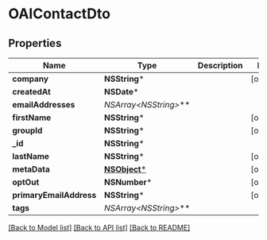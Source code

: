 # OAIContactDto

## Properties
Name | Type | Description | Notes
------------ | ------------- | ------------- | -------------
**company** | **NSString*** |  | [optional] 
**createdAt** | **NSDate*** |  | 
**emailAddresses** | **NSArray&lt;NSString*&gt;*** |  | 
**firstName** | **NSString*** |  | [optional] 
**groupId** | **NSString*** |  | [optional] 
**_id** | **NSString*** |  | 
**lastName** | **NSString*** |  | [optional] 
**metaData** | [**NSObject***]() |  | [optional] 
**optOut** | **NSNumber*** |  | [optional] 
**primaryEmailAddress** | **NSString*** |  | [optional] 
**tags** | **NSArray&lt;NSString*&gt;*** |  | 

[[Back to Model list]](../README#documentation-for-models) [[Back to API list]](../README#documentation-for-api-endpoints) [[Back to README]](../README)


